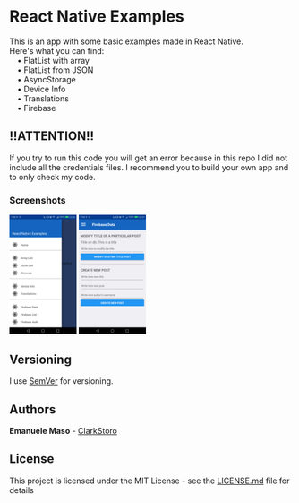 # React Native Examples

This is an app with some basic examples made in React Native.<br>
Here's what you can find:<br>
&emsp;•	FlatList with array<br>
&emsp;•	FlatList from JSON<br>
&emsp;•	AsyncStorage<br>
&emsp;•	Device Info<br>
&emsp;•	Translations<br>
&emsp;•	Firebase<br>

## !!ATTENTION!!

If you try to run this code you will get an error because in this repo I did not include all the credentials files. I recommend you to build your own app and to only check my code.

### Screenshots
<img src="/images/screenNavBar.png?raw=true" width="120">
<img src="/images/screenFirebase.png?raw=true" width="120">

## Versioning

I use [SemVer](http://semver.org/) for versioning.

## Authors
**Emanuele Maso**  - [ClarkStoro](https://github.com/ClarkStoro)

## License

This project is licensed under the MIT License - see the [LICENSE.md](LICENSE.md) file for details
